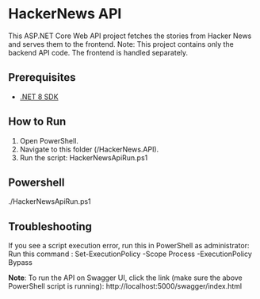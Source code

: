 # HackerNews API

This ASP.NET Core Web API project fetches the stories from Hacker News and serves them to the frontend.
Note: This project contains only the backend API code. The frontend is handled separately.

## Prerequisites
- [.NET 8 SDK](https://dotnet.microsoft.com/en-us/download)

## How to Run
1. Open PowerShell.
2. Navigate to this folder (/HackerNews.API).
3. Run the script: HackerNewsApiRun.ps1

## Powershell
./HackerNewsApiRun.ps1

## Troubleshooting
If you see a script execution error, run this in PowerShell as administrator:
Run this command : Set-ExecutionPolicy -Scope Process -ExecutionPolicy Bypass

**Note**: To run the API on Swagger UI, click the link (make sure the above PowerShell script is running): http://localhost:5000/swagger/index.html
